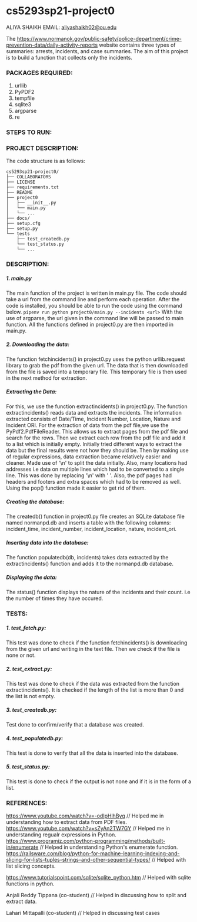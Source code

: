 # cs5293sp21-project0

 ALIYA SHAIKH
 EMAIL: aliyashaikh02@ou.edu

The https://www.normanok.gov/public-safety/police-department/crime-prevention-data/daily-activity-reports website contains three types of summaries: arrests, incidents, and case summaries. The aim of this project is to build a function that collects only the incidents.

### PACKAGES REQUIRED:
1. urllib
2. PyPDF2
3. tempfile
4. sqlite3
5. argparse
6. re

### STEPS TO RUN:


### PROJECT DESCRIPTION:

The code structure is as follows:
```
cs5293sp21-project0/
├── COLLABORATORS
├── LICENSE
├── requirements.txt
├── README
├── project0
│   ├── __init__.py
│   └── main.py
│   └── ...
├── docs/
├── setup.cfg
├── setup.py
└── tests
    ├── test_createdb.py
    └── test_status.py
    └── ... 
```    
### DESCRIPTION:

##### 1. main.py
The main function of the project is written in main.py file. The code should take a url from the command line and perform each operation. After the code is installed, you should be able to run the code using the command below.
`pipenv run python project0/main.py --incidents <url>`
With the use of argparse, the url given in the command line will be passed to main function. All the functions defined in project0.py are then imported in main.py.

##### 2. Downloading the data:
The function fetchincidents() in project0.py uses the python urllib.request library to grab the pdf from the given url.
The data that is then downloaded from the file is saved into a temporary file. This temporary file is then used in the next method for extraction.

##### Extracting the Data:
For this, we use the function extractincidents() in project0.py. 
The function extractincidents() reads data and extracts the incidents. The information extracted consists of Date/Time, Incident Number, Location, Nature and Incident ORI.
For the extraction of data from the pdf file,we use the PyPdf2.PdfFileReader. This allows us to extract pages from the pdf file and search for the rows. Then we extract each row from the pdf file and add it to a list which is initially empty.
Initially tried different ways to extract the data but the final results were not how they should be.
Then by making use of regular expressions, data extraction became relatively easier and cleaner.
Made use of '\n' to split the data initially. Also, many locations had addresses i.e data on multiple lines which had to be converted to a single line. This was done by replacing '\n' with ' '. 
Also, the pdf pages had headers and footers and extra spaces which had to be removed as well. Using the pop() function made it easier to get rid of them.

##### Creating the database:
The createdb() function in project0.py file creates an SQLite database file named normanpd.db and inserts a table with the following columns: incident_time, incident_number, incident_location, nature, incident_ori.

##### Inserting data into the database:
The function populatedb(db, incidents) takes data extracted by the extractincidents() function and adds it to the normanpd.db database.

##### Displaying the data:
The status() function displays the nature of the incidents and their count. i.e the number of times they have occured. 

### TESTS:

##### 1. test_fetch.py: 
This test was done to check if the function fetchincidents() is downloading from the given url and writing in the text file. Then we check if the file is none or not.

##### 2. test_extract.py:
This test was done to check if the data was extracted from the function extractincidents(). It is checked if the length of the list is more than 0 and the list is not empty.

##### 3. test_createdb.py:
Test done to confirm/verify that a database was created.

##### 4. test_populatedb.py:
This test is done to verify that all the data is inserted into the database. 

##### 5. test_status.py:
This test is done to check if the output is not none and if it is in the form of a list.

### REFERENCES:
https://www.youtube.com/watch?v=-odIpHlhByg // Helped me in understanding how to extract data from PDF files.
https://www.youtube.com/watch?v=sZyAn2TW7GY // Helped me in understanding regualr expressions in Python.
https://www.programiz.com/python-programming/methods/built-in/enumerate // Helped in understanding Python's enumerate function.
https://railsware.com/blog/python-for-machine-learning-indexing-and-slicing-for-lists-tuples-strings-and-other-sequential-types/ // Helped with list slicing concepts.

https://www.tutorialspoint.com/sqlite/sqlite_python.htm // Helped with sqlite functions in python.

Anjali Reddy Tippana (co-student) // Helped in discussing how to split and extract data.

Lahari Mittapalli (co-student) // Helped in discussing test cases 
